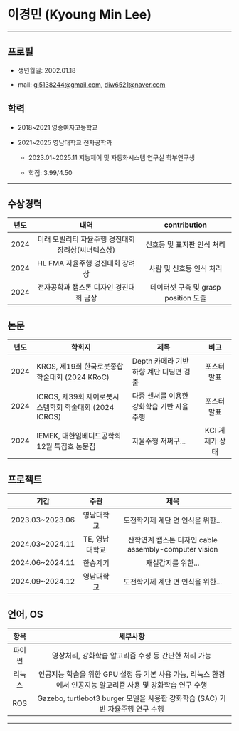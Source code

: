 # 이경민 (Kyoung Min Lee)

---

## 프로필

- 생년월일: 2002.01.18

- mail: gi5138244@gmail.com, diw6521@naver.com

## 학력

- 2018~2021 영송여자고등학교

- 2021~2025 영남대학교 전자공학과
  
  - 2023.01~2025.11 지능제어 및 자동화시스템 연구실 학부연구생
  
  - 학점: 3.99/4.50

---

## 수상경력

| 년도   | 내역                           | contribution                |
|:----:|:----------------------------:|:---------------------------:|
| 2024 | 미래 모빌리티 자율주행 경진대회 장려상(씨너렉스상) | 신호등 및 표지판 인식 처리             |
| 2024 | HL FMA 자율주행 경진대회 장려상         | 사람 및 신호등 인식 처리              |
| 2024 | 전자공학과 캡스톤 디자인 경진대회 금상        | 데이터셋 구축 및 grasp position 도출 |

## 논문

| 년도   | 학회지                          | 제목                      | 비고         |
| ---- | ---------------------------- | ----------------------- |:----------:|
| 2024 | KROS, 제19회 한국로봇종합학술대회 (2024 KRoC)                         | Depth 카메라 기반 하향 계단 디딤면 검출               | 포스터 발표     |
| 2024 | ICROS, 제39회 제어로봇시스템학회 학술대회 (2024 ICROS)     | 다중 센서를 이용한 강화학습 기반 자율주행 | 포스터 발표     |
| 2024 | IEMEK, 대한임베디드공학회 12월 특집호 논문집 | 자율주행 저쩌구...             | KCI 게재가 상태 |

## 프로젝트

| 기간              | 주관        | 제목                                          |
|:---------------:|:---------:|:-------------------------------------------:|
| 2023.03~2023.06 | 영남대학교     | 도전학기제 계단 면 인식을 위한...                        |
| 2024.03~2024.11 | TE, 영남대학교 | 산학연계 캡스톤 디자인 cable assembly-computer vision |
| 2024.06~2024.11 | 한승계기      | 재실감지를 위한...                                 |
| 2024.09~2024.12 | 영남대학교     | 도전학기제 계단 면 인식을 위한...                        |

## 언어, OS

| 항목  | 세부사항                                                              |
|:---:|:-----------------------------------------------------------------:|
| 파이썬 | 영상처리, 강화학습 알고리즘 수정 등 간단한 처리 가능                                    |
| 리눅스 | 인공지능 학습을 위한 GPU 설정 등 기본 사용 가능, 리눅스 환경에서 인공지능 알고리즘 사용 및 강화학습 연구 수행 |
| ROS | Gazebo, turtlebot3 burger 모델을 사용한 강화학습 (SAC) 기반 자율주행 연구 수행        |

---
